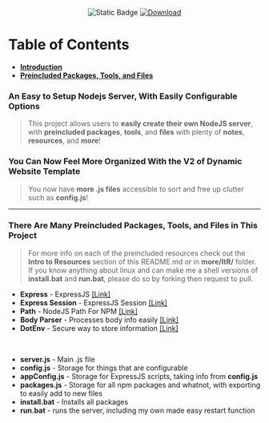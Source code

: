 <p align="center">  
  <img src="https://img.shields.io/badge/Latest_Version-1.0.13-884dff?labelColor=2a2a2a" alt="Static Badge"> 
  <a href="https://gvnx.is-a-good.dev/DWT">  
    <img src="https://img.shields.io/badge/Download_Latest_Version-%E2%96%BC-884dff?labelColor=2a2a2a" alt="Download"> 
  </a> 
</p>

# Table of Contents
* [**Introduction**](#intro)
* [**Preincluded Packages, Tools, and Files**](#preincluded)

<span id="intro"></span>

### An Easy to Setup Nodejs Server, With Easily Configurable Options
> This project allows users to **easily create their own NodeJS server**, with **preincluded packages**, **tools**, and **files** with plenty of **notes**, **resources**, and **more**!

### You Can Now Feel More Organized With the V2 of Dynamic Website Template
> You now have **more .js files** accessible to sort and free up clutter such as **config.js**!

---

<span id="preincluded"></span>

### There Are Many Preincluded Packages, Tools, and Files in This Project
> For more info on each of the preincluded resources check out the **Intro to Resources** section of this README.md or in **more/ItR/** folder. If you know anything about linux and can make me a shell versions of **install.bat** and **run.bat**, please do so by forking then request to pull.
* **Express** - ExpressJS [[Link]](https://www.npmjs.com/package/express)
* **Express Session** - ExpressJS Session [[Link]](https://www.npmjs.com/package/express-session)
* **Path** - NodeJS Path For NPM [[Link]](https://www.npmjs.com/package/path)
* **Body Parser** - Processes body info easily [[Link]](https://www.npmjs.com/package/body-parser)
* **DotEnv** - Secure way to store information [[Link]](https://www.npmjs.com/package/dotenv)

<br>

* **server.js** - Main .js file
* **config.js** - Storage for things that are configurable
* **appConfig.js** - Storage for ExpressJS scripts, taking info from **config.js**
* **packages.js** - Storage for all npm packages and whatnot, with exporting to easily add to new files
* **install.bat** - Installs all packages 
* **run.bat** - runs the server, including my own made easy restart function